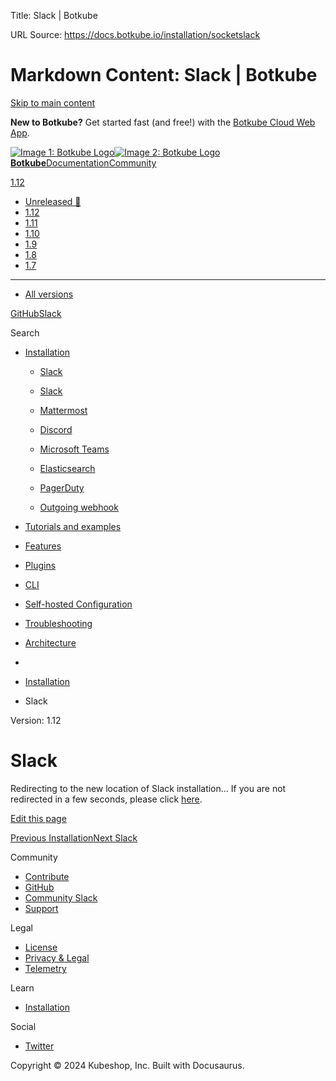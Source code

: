 Title: Slack | Botkube

URL Source: https://docs.botkube.io/installation/socketslack

Markdown Content:
Slack | Botkube
===============
       

[Skip to main content](https://docs.botkube.io/installation/socketslack#__docusaurus_skipToContent_fallback)

**New to Botkube?** Get started fast (and free!) with the [Botkube Cloud Web App](https://app.botkube.io/).

[![Image 1: Botkube Logo](https://docs.botkube.io/images/botkube-black.svg)![Image 2: Botkube Logo](https://docs.botkube.io/images/botkube-white.svg) **Botkube**](https://docs.botkube.io/)[Documentation](https://docs.botkube.io/)[Community](https://docs.botkube.io/community/contribute/)

[1.12](https://docs.botkube.io/)

*   [Unreleased 🚧](https://docs.botkube.io/next/installation/socketslack)
*   [1.12](https://docs.botkube.io/installation/socketslack)
*   [1.11](https://docs.botkube.io/1.11/installation/socketslack)
*   [1.10](https://docs.botkube.io/1.10/installation/socketslack)
*   [1.9](https://docs.botkube.io/1.9/installation/socketslack)
*   [1.8](https://docs.botkube.io/1.8/installation/socketslack)
*   [1.7](https://docs.botkube.io/1.7/installation/socketslack)
*   * * *
    
*   [All versions](https://docs.botkube.io/versions)

[GitHub](https://github.com/kubeshop/botkube)[Slack](https://join.botkube.io/)

Search

*   [Installation](https://docs.botkube.io/)
    
    *   [Slack](https://docs.botkube.io/installation/socketslack)
    *   [Slack](https://docs.botkube.io/installation/slack/)
        
    *   [Mattermost](https://docs.botkube.io/installation/mattermost/)
        
    *   [Discord](https://docs.botkube.io/installation/discord/)
        
    *   [Microsoft Teams](https://docs.botkube.io/installation/teams/)
    *   [Elasticsearch](https://docs.botkube.io/installation/elasticsearch/)
        
    *   [PagerDuty](https://docs.botkube.io/installation/pagerduty/)
    *   [Outgoing webhook](https://docs.botkube.io/installation/webhook/)
        
*   [Tutorials and examples](https://docs.botkube.io/examples-and-tutorials/)
    
*   [Features](https://docs.botkube.io/features/event-notifications)
    
*   [Plugins](https://docs.botkube.io/plugins/)
    
*   [CLI](https://docs.botkube.io/cli/getting-started)
    
*   [Self-hosted Configuration](https://docs.botkube.io/self-hosted-configuration/)
    
*   [Troubleshooting](https://docs.botkube.io/troubleshooting/common-problems)
    
*   [Architecture](https://docs.botkube.io/architecture/)
    

*   [](https://docs.botkube.io/)
*   [Installation](https://docs.botkube.io/)
*   Slack

Version: 1.12

Slack
=====

Redirecting to the new location of Slack installation... If you are not redirected in a few seconds, please click [here](https://docs.botkube.io/installation/slack/).

[Edit this page](https://github.com/kubeshop/botkube-docs/edit/main/versioned_docs/version-1.12/installation/socketslack.mdx)

[Previous Installation](https://docs.botkube.io/)[Next Slack](https://docs.botkube.io/installation/slack/)

Community

*   [Contribute](https://docs.botkube.io/community/contribute)
*   [GitHub](https://github.com/kubeshop/botkube)
*   [Community Slack](https://join.botkube.io/)
*   [Support](https://docs.botkube.io/support)

Legal

*   [License](https://docs.botkube.io/license)
*   [Privacy & Legal](https://botkube.io/privacy-policy)
*   [Telemetry](https://docs.botkube.io/telemetry)

Learn

*   [Installation](https://docs.botkube.io/)

Social

*   [Twitter](https://twitter.com/Botkube_io)

Copyright © 2024 Kubeshop, Inc. Built with Docusaurus.
